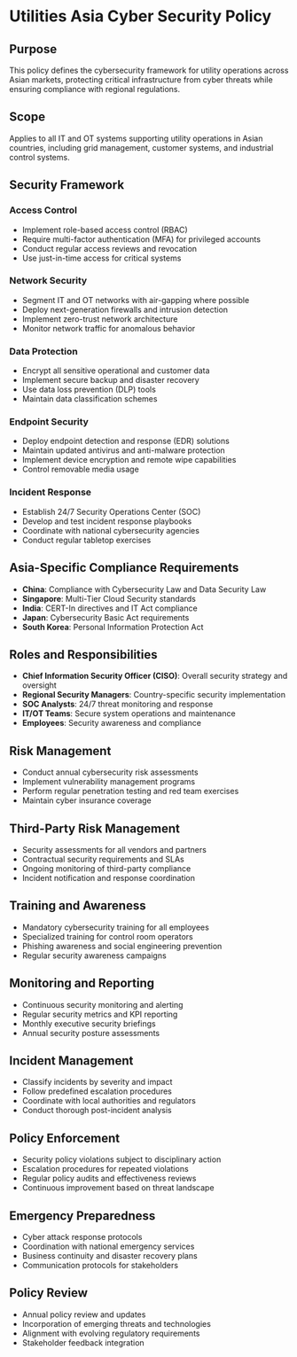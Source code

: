# Utilities Asia Cyber Security Policy

## Purpose
This policy defines the cybersecurity framework for utility operations across Asian markets, protecting critical infrastructure from cyber threats while ensuring compliance with regional regulations.

## Scope
Applies to all IT and OT systems supporting utility operations in Asian countries, including grid management, customer systems, and industrial control systems.

## Security Framework

### Access Control
- Implement role-based access control (RBAC)
- Require multi-factor authentication (MFA) for privileged accounts
- Conduct regular access reviews and revocation
- Use just-in-time access for critical systems

### Network Security
- Segment IT and OT networks with air-gapping where possible
- Deploy next-generation firewalls and intrusion detection
- Implement zero-trust network architecture
- Monitor network traffic for anomalous behavior

### Data Protection
- Encrypt all sensitive operational and customer data
- Implement secure backup and disaster recovery
- Use data loss prevention (DLP) tools
- Maintain data classification schemes

### Endpoint Security
- Deploy endpoint detection and response (EDR) solutions
- Maintain updated antivirus and anti-malware protection
- Implement device encryption and remote wipe capabilities
- Control removable media usage

### Incident Response
- Establish 24/7 Security Operations Center (SOC)
- Develop and test incident response playbooks
- Coordinate with national cybersecurity agencies
- Conduct regular tabletop exercises

## Asia-Specific Compliance Requirements
- **China**: Compliance with Cybersecurity Law and Data Security Law
- **Singapore**: Multi-Tier Cloud Security standards
- **India**: CERT-In directives and IT Act compliance
- **Japan**: Cybersecurity Basic Act requirements
- **South Korea**: Personal Information Protection Act

## Roles and Responsibilities
- **Chief Information Security Officer (CISO)**: Overall security strategy and oversight
- **Regional Security Managers**: Country-specific security implementation
- **SOC Analysts**: 24/7 threat monitoring and response
- **IT/OT Teams**: Secure system operations and maintenance
- **Employees**: Security awareness and compliance

## Risk Management
- Conduct annual cybersecurity risk assessments
- Implement vulnerability management programs
- Perform regular penetration testing and red team exercises
- Maintain cyber insurance coverage

## Third-Party Risk Management
- Security assessments for all vendors and partners
- Contractual security requirements and SLAs
- Ongoing monitoring of third-party compliance
- Incident notification and response coordination

## Training and Awareness
- Mandatory cybersecurity training for all employees
- Specialized training for control room operators
- Phishing awareness and social engineering prevention
- Regular security awareness campaigns

## Monitoring and Reporting
- Continuous security monitoring and alerting
- Regular security metrics and KPI reporting
- Monthly executive security briefings
- Annual security posture assessments

## Incident Management
- Classify incidents by severity and impact
- Follow predefined escalation procedures
- Coordinate with local authorities and regulators
- Conduct thorough post-incident analysis

## Policy Enforcement
- Security policy violations subject to disciplinary action
- Escalation procedures for repeated violations
- Regular policy audits and effectiveness reviews
- Continuous improvement based on threat landscape

## Emergency Preparedness
- Cyber attack response protocols
- Coordination with national emergency services
- Business continuity and disaster recovery plans
- Communication protocols for stakeholders

## Policy Review
- Annual policy review and updates
- Incorporation of emerging threats and technologies
- Alignment with evolving regulatory requirements
- Stakeholder feedback integration
